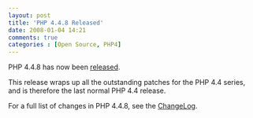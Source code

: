 ```yaml
---
layout: post
title: 'PHP 4.4.8 Released'
date: 2008-01-04 14:21
comments: true
categories : [Open Source, PHP4]
---  
```


PHP 4.4.8 has now been <a href="http://www.php.net/downloads.php#v4">released</a>.

This release wraps up all the outstanding patches for the PHP 4.4 series, and is therefore the last normal PHP 4.4 release.

For a full list of changes in PHP 4.4.8, see the <a href="http://www.php.net/ChangeLog-4.php#4.4.8">ChangeLog</a>.


